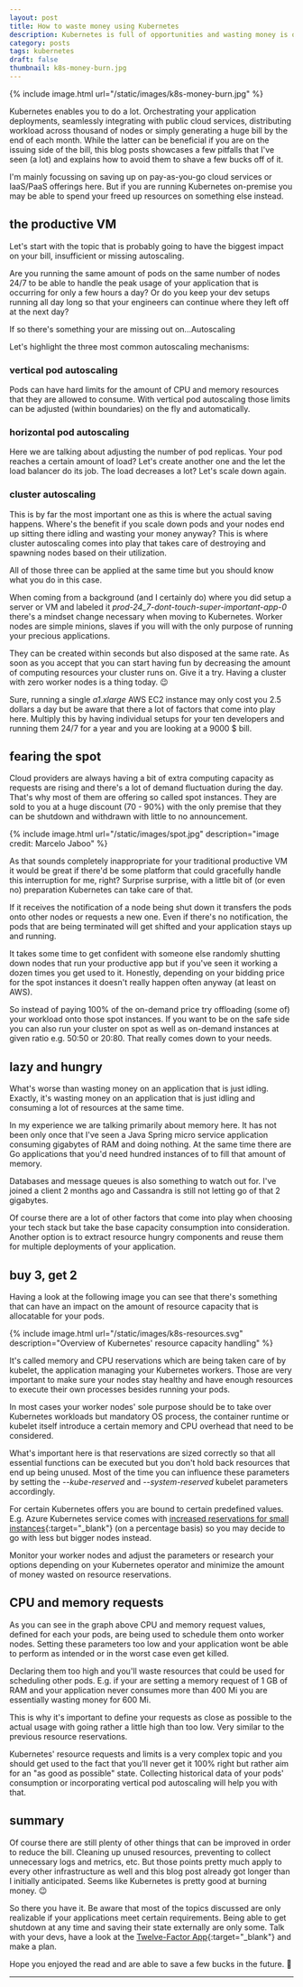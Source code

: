 ```yaml
---
layout: post
title: How to waste money using Kubernetes
description: Kubernetes is full of opportunities and wasting money is one of them. Find out how to avoid that as much as possible.
category: posts
tags: kubernetes
draft: false
thumbnail: k8s-money-burn.jpg
---
```


{% include image.html url="/static/images/k8s-money-burn.jpg" %}

Kubernetes enables you to do a lot. Orchestrating your application deployments, seamlessly integrating with public cloud services, distributing workload across thousand of nodes or simply generating a huge bill by the end of each month. While the latter can be beneficial if you are on the issuing side of the bill, this blog posts showcases a few pitfalls that I've seen (a lot) and explains how to avoid them to shave a few bucks off of it.

I'm mainly focussing on saving up on pay-as-you-go cloud services or IaaS/PaaS offerings here. But if you are running Kubernetes on-premise you may be able to spend your freed up resources on something else instead.

## the productive VM

Let's start with the topic that is probably going to have the biggest impact on your bill, insufficient or missing autoscaling.

Are you running the same amount of pods on the same number of nodes 24/7 to be able to handle the peak usage of your application that is occurring for only a few hours a day? Or do you keep your dev setups running all day long so that your engineers can continue where they left off at the next day?

If so there's something your are missing out on...Autoscaling

Let's highlight the three most common autoscaling mechanisms:

### vertical pod autoscaling

Pods can have hard limits for the amount of CPU and memory resources that they are allowed to consume. With vertical pod autoscaling those limits can be adjusted (within boundaries) on the fly and automatically.

### horizontal pod autoscaling

Here we are talking about adjusting the number of pod replicas. Your pod reaches a certain amount of load? Let's create another one and the let the load balancer do its job. The load decreases a lot? Let's scale down again.

### cluster autoscaling

This is by far the most important one as this is where the actual saving happens. Where's the benefit if you scale down pods and your nodes end up sitting there idling and wasting your money anyway? This is where cluster autoscaling comes into play that takes care of destroying and spawning nodes based on their utilization.

All of those three can be applied at the same time but you should know what you do in this case.

When coming from a background (and I certainly do) where you did setup a server or VM and labeled it _prod-24_7-dont-touch-super-important-app-0_ there's a mindset change necessary when moving to Kubernetes. Worker nodes are simple minions, slaves if you will with the only purpose of running your precious applications.

They can be created within seconds but also disposed at the same rate. As soon as you accept that you can start having fun by decreasing the amount of computing resources your cluster runs on. Give it a try. Having a cluster with zero worker nodes is a thing today. 😉

Sure, running a single _a1.xlarge_ AWS EC2 instance may only cost you 2.5 dollars a day but be aware that there a lot of factors that come into play here. Multiply this by having individual setups for your ten developers and running them 24/7 for a year and you are looking at a 9000 $ bill.

## fearing the spot

Cloud providers are always having a bit of extra computing capacity as requests are rising and there's a lot of demand fluctuation during the day. That's why most of them are offering so called spot instances. They are sold to you at a huge discount (70 - 90%) with the only premise that they can be shutdown and withdrawn with little to no announcement.

{% include image.html url="/static/images/spot.jpg" description="image credit: Marcelo Jaboo" %}

As that sounds completely inappropriate for your traditional productive VM it would be great if there'd be some platform that could gracefully handle this interruption for me, right? Surprise surprise, with a little bit of (or even no) preparation Kubernetes can take care of that.

If it receives the notification of a node being shut down it transfers the pods onto other nodes or requests a new one. Even if there's no notification, the pods that are being terminated will get shifted and your application stays up and running.

It takes some time to get confident with someone else randomly shutting down nodes that run your productive app but if you've seen it working a dozen times you get used to it. Honestly, depending on your bidding price for the spot instances it doesn't really happen often anyway (at least on AWS).

So instead of paying 100% of the on-demand price try offloading (some of) your workload onto those spot instances. If you want to be on the safe side you can also run your cluster on spot as well as on-demand instances at given ratio e.g. 50:50 or 20:80. That really comes down to your needs.

## lazy and hungry

What's worse than wasting money on an application that is just idling. Exactly, it's wasting money on an application that is just idling and consuming a lot of resources at the same time.

In my experience we are talking primarily about memory here. It has not been only once that I've seen a Java Spring micro service application consuming gigabytes of RAM and doing nothing. At the same time there are Go applications that you'd need hundred instances of to fill that amount of memory.

Databases and message queues is also something to watch out for. I've joined a client 2 months ago and Cassandra is still not letting go of that 2 gigabytes.

Of course there are a lot of other factors that come into play when choosing your tech stack but take the base capacity consumption into consideration. Another option is to extract resource hungry components and reuse them for multiple deployments of your application.

## buy 3, get 2

Having a look at the following image you can see that there's something that can have an impact on the amount of resource capacity that is allocatable for your pods.

{% include image.html url="/static/images/k8s-resources.svg" description="Overview of Kubernetes' resource capacity handling" %}

It's called memory and CPU reservations which are being taken care of by kubelet, the application managing your Kubernetes workers. Those are very important to make sure your nodes stay healthy and have enough resources to execute their own processes besides running your pods.

In most cases your worker nodes' sole purpose should be to take over Kubernetes workloads but mandatory OS process, the container runtime or kubelet itself introduce a certain memory and CPU overhead that need to be considered.

What's important here is that reservations are sized correctly so that all essential functions can be executed but you don't hold back resources that end up being unused. Most of the time you can influence these parameters by setting the _--kube-reserved_ and _--system-reserved_ kubelet parameters accordingly.

For certain Kubernetes offers you are bound to certain predefined values. E.g. Azure Kubernetes service comes with [increased reservations for small instances](https://docs.microsoft.com/en-us/azure/aks/concepts-clusters-workloads#resource-reservations){:target="_blank"} (on a percentage basis) so you may decide to go with less but bigger nodes instead.

Monitor your worker nodes and adjust the parameters or research your options depending on your Kubernetes operator and minimize the amount of money wasted on resource reservations.

## CPU and memory requests

As you can see in the graph above CPU and memory request values, defined for each your pods, are being used to schedule them onto worker nodes. Setting these parameters too low and your application wont be able to perform as intended or in the worst case even get killed.

Declaring them too high and you'll waste resources that could be used for scheduling other pods. E.g. if your are setting a memory request of 1 GB of RAM and your application never consumes more than 400 Mi you are essentially wasting money for 600 Mi.

This is why it's important to define your requests as close as possible to the actual usage with going rather a little high than too low. Very similar to the previous resource reservations.

Kubernetes' resource requests and limits is a very complex topic and you should get used to the fact that you'll never get it 100% right but rather aim for an "as good as possible" state. Collecting historical data of your pods' consumption or incorporating vertical pod autoscaling will help you with that.

## summary

Of course there are still plenty of other things that can be improved in order to reduce the bill. Cleaning up unused resources, preventing to collect unnecessary logs and metrics, etc. But those points pretty much apply to every other infrastructure as well and this blog post already got longer than I initially anticipated. Seems like Kubernetes is pretty good at burning money. 😉

So there you have it. Be aware that most of the topics discussed are only realizable if your applications meet certain requirements. Being able to get shutdown at any time and saving their state externally are only some. Talk with your devs, have a look at the [Twelve-Factor App](https://12factor.net/){:target="_blank"} and make a plan.

Hope you enjoyed the read and are able to save a few bucks in the future. 🙂

---
